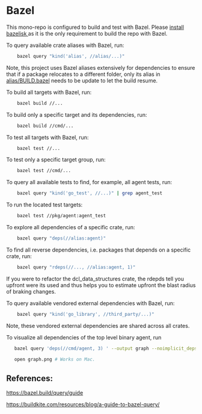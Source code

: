 # Bazel


This mono-repo is configured to build and test with Bazel. 
Please [install bazelisk ](https://github.com/bazelbuild/bazelisk)as it is the only requirement to build the repo with Bazel.

To query available crate aliases with Bazel, run:

```bash 
    bazel query "kind('alias', //alias/...)"
```

Note, this project uses Bazel aliases extensively for dependencies to ensure that if a package relocates to a different folder, 
only its alias in [alias/BUILD.bazel](alias/BUILD.bazel) needs to be update to let the build resume.

To build all targets with Bazel, run:

```bash 
    bazel build //...
```

To build only a specific target and its dependencies, run:

```bash 
    bazel build //cmd/... 
```

To test all targets with Bazel, run:

```bash 
    bazel test //...
```

To test only a specific target group, run:

```bash 
    bazel test //cmd/...
```

To query all available tests to find, for example, all agent tests, run:

```bash 
    bazel query "kind('go_test', //...)" | grep agent_test 
```

To run the located test targets:


```bash 
    bazel test //pkg/agent:agent_test
```

To explore all dependencies of a specific crate, run:

```bash 
    bazel query "deps(//alias:agent)"
```

To find all reverse dependencies, i.e. packages that depends on a specific crate, run:

```bash 
    bazel query "rdeps(//..., //alias:agent, 1)"
```

If you were to refactor the dcl_data_structures crate, the rdepds tell you
upfront were its used and thus helps you to estimate upfront the blast radius of braking changes.

To query available vendored external dependencies with Bazel, run:

```bash 
    bazel query "kind('go_library', //third_party/...)"
```

Note, these vendored external dependencies are shared across all crates.

To visualize all dependencies of the top level binary agent, run

```bash 
   bazel query 'deps(//cmd/agent, 3) ' --output graph --noimplicit_deps  | dot -Tpng -o graph.png
   
   open graph.png # Works on Mac. 
```

## References:

https://bazel.build/query/guide

https://buildkite.com/resources/blog/a-guide-to-bazel-query/